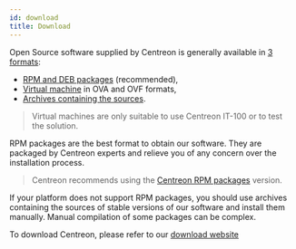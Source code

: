 ```yaml
---
id: download
title: Download
---
```


Open Source software supplied by Centreon is generally available in [3 formats](../installation/compatibility.md#operating-systems):

* [RPM and DEB packages](https://download.centreon.com) (recommended),
* [Virtual machine](https://download.centreon.com) in OVA and OVF formats,
* [Archives containing the sources](https://download.centreon.com).

> Virtual machines are only suitable to use Centreon IT-100 or to test the solution.

RPM packages are the best format to obtain our software. They are packaged by Centreon experts and relieve
you of any concern over the installation process.

> Centreon recommends using the [Centreon RPM packages](installation-of-a-central-server/using-packages.md) version.

If your platform does not support RPM packages, you should use archives containing the sources of stable versions of
our software and install them manually. Manual compilation of some packages can be complex.

To download Centreon, please refer to our [download website](https://download.centreon.com)
